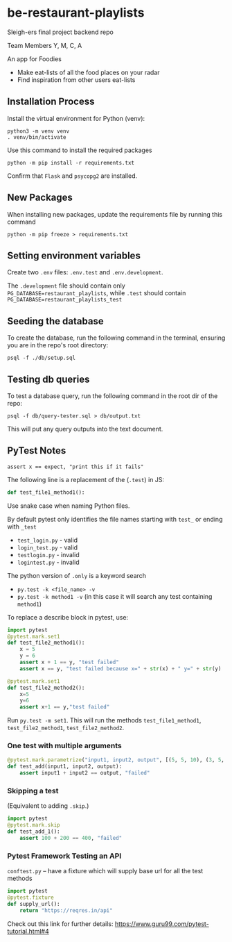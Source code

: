 # be-restaurant-playlists

Sleigh-ers final project backend repo

Team Members
Y, M, C, A

An app for Foodies

- Make eat-lists of all the food places on your radar
- Find inspiration from other users eat-lists

## Installation Process

Install the virtual environment for Python (venv):

```shell
python3 -m venv venv
. venv/bin/activate
```

Use this command to install the required packages

```shell
python -m pip install -r requirements.txt
```

Confirm that `Flask` and `psycopg2` are installed.

## New Packages

When installing new packages, update the requirements file by running this command

```shell
python -m pip freeze > requirements.txt
```

## Setting environment variables

Create two `.env` files: `.env.test` and `.env.development`.

The `.development` file should contain only `PG_DATABASE=restaurant_playlists`, while `.test` should contain `PG_DATABASE=restaurant_playlists_test`

## Seeding the database

To create the database, run the following command in the terminal, ensuring you are in the repo's root directory:

```shell
psql -f ./db/setup.sql
```

## Testing db queries

To test a database query, run the following command in the root dir of the repo:

```shell
psql -f db/query-tester.sql > db/output.txt
```

This will put any query outputs into the text document.

## PyTest Notes

`assert x == expect, "print this if it fails"`

The following line is a replacement of the (`.test`) in JS:

```python
def test_file1_method1():
```

Use snake case when naming Python files.

By default pytest only identifies the file names starting with `test_` or ending with `_test`

- `test_login.py` - valid
- `login_test.py` - valid
- `testlogin.py` - invalid
- `logintest.py` - invalid

The python version of `.only` is a keyword search

- `py.test -k <file_name> -v`
- `py.test -k method1 -v` (in this case it will search any test containing `method1`)

To replace a describe block in pytest, use:

```python
import pytest
@pytest.mark.set1
def test_file2_method1():
    x = 5
    y = 6
    assert x + 1 == y, "test failed"
    assert x == y, "test failed because x=" + str(x) + " y=" + str(y)

@pytest.mark.set1
def test_file2_method2():
    x=5
    y=6
    assert x+1 == y,"test failed"
```

Run `py.test -m set1`. This will run the methods `test_file1_method1`, `test_file2_method1`, `test_file2_method2`.

### One test with multiple arguments

```python
@pytest.mark.parametrize("input1, input2, output", [(5, 5, 10), (3, 5, 12)])
def test_add(input1, input2, output):
    assert input1 + input2 == output, "failed"
```

### Skipping a test

(Equivalent to adding `.skip`.)

```python
import pytest
@pytest.mark.skip
def test_add_1():
    assert 100 + 200 == 400, "failed" 
```

### Pytest Framework Testing an API

`conftest.py` – have a fixture which will supply base url for all the test methods

```python
import pytest
@pytest.fixture
def supply_url():
    return "https://reqres.in/api"
```

Check out this link for further details:
https://www.guru99.com/pytest-tutorial.html#4
